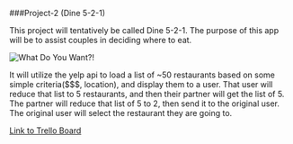 ###Project-2 (Dine 5-2-1)

This project will tentatively be called Dine 5-2-1.
The purpose of this app will be to assist couples in deciding where to eat.



![What Do You Want?!](https://media.giphy.com/media/E87jjnSCANThe/giphy.gif)

It will utilize the yelp api to load a list of ~50 restaurants based on some simple criteria($$$, location), and display them to a user.
That user will reduce that list to 5 restaurants, and then their partner will get the list of 5.
The partner will reduce that list of 5 to 2, then send it to the original user.
The original user will select the restaurant they are going to.

[Link to Trello Board](https://trello.com/b/ifEdQEDW/project-2)